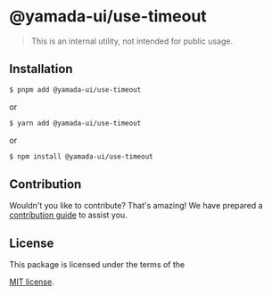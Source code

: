 # @yamada-ui/use-timeout

> This is an internal utility, not intended for public usage.

## Installation

```sh
$ pnpm add @yamada-ui/use-timeout
```

or

```sh
$ yarn add @yamada-ui/use-timeout
```

or

```sh
$ npm install @yamada-ui/use-timeout
```

## Contribution

Wouldn't you like to contribute? That's amazing! We have prepared a [contribution guide](https://github.com/hirotomoyamada/yamada-ui/blob/main/CONTRIBUTING.md) to assist you.

## License

This package is licensed under the terms of the

[MIT license](https://github.com/hirotomoyamada/yamada-ui/blob/main/LICENSE).
